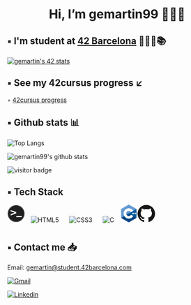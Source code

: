 <h1 align="center"> Hi, I’m gemartin99 🙋🏻‍♂️ </h1>

## ▪️ I'm student at [42 Barcelona](https://www.42barcelona.com/es/) 👨🏻‍💻📚 

[![gemartin's 42 stats](https://badge42.vercel.app/api/v2/cl5fnqd4w001609mrn2pr0pxu/stats?cursusId=21&coalitionId=205)](https://github.com/JaeSeoKim/badge42)

## ▪️ See my 42cursus progress ↙️ 

◦ [42cursus progress](https://github.com/gemartin99/42cursus)

## ▪️ Github stats 📊

![Top Langs](https://github-readme-stats.vercel.app/api/top-langs/?username=gemartin99&layout=compact&theme=algolia&hide_border=true)

![gemartin99's github stats](https://github-readme-stats.vercel.app/api?username=gemartin99&show_icons=true&hide_border=true&theme=algolia)

![visitor badge](https://visitor-badge.glitch.me/badge?page_id=gemartin99.visitor-badge)

## ▪️ Tech Stack
<img src="https://raw.githubusercontent.com/github/explore/80688e429a7d4ef2fca1e82350fe8e3517d3494d/topics/terminal/terminal.png" alt="git" width="40" height="40"/> <img style="margin: 10px" src="https://profilinator.rishav.dev/skills-assets/html5-original-wordmark.svg" alt="HTML5" height="40" /> <img style="margin: 10px" src="https://profilinator.rishav.dev/skills-assets/css3-original-wordmark.svg" alt="CSS3" height="40" />  <img style="margin: 10px" src="https://profilinator.rishav.dev/skills-assets/c-original.svg" alt="C" height="40" /> <img src="https://raw.githubusercontent.com/devicons/devicon/master/icons/cplusplus/cplusplus-original.svg" alt="cplusplus" width="40" height="40"/><img src="https://raw.githubusercontent.com/github/explore/78df643247d429f6cc873026c0622819ad797942/topics/github/github.png" alt="<GitHub" width="40" height="40"/>

## ▪️ Contact me 📥

Email: gemartin@student.42barcelona.com

<a href='mailto:gemartin@student.42barcelona.com' target="_blank"><img alt='Gmail' src='https://img.shields.io/badge/Gmail-100000?style=flat&logo=Gmail&logoColor=white&labelColor=EA4335&color=EA4335'/></a>
</a>

<a href='https://www.linkedin.com/in/gemartin99/' target="_blank"><img alt='Linkedin' src='https://img.shields.io/badge/LinkedIn-100000?style=flat&logo=Linkedin&logoColor=white&labelColor=0A66C2&color=0A66C2'/></a>
</a>
